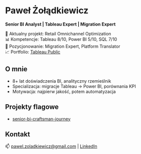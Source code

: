 # Paweł Żołądkiewicz
**Senior BI Analyst | Tableau Expert | Migration Expert**

🔭 Aktualny projekt: Retail Omnichannel Optimization  
📊 Kompetencje: Tableau 8/10, Power BI 5/10, SQL 7/10  
🎯 Pozycjonowanie: Migration Expert, Platform Translator  
📈 Portfolio: [Tableau Public](https://public.tableau.com/app/profile/pawelzoladkiewicz/vizzes)

## O mnie
- 8+ lat doświadczenia BI, analityczny rzemieślnik
- Specializacja: migracje Tableau → Power BI, porównania KPI
- Motywacja: najpierw jakość, potem automatyzacja

## Projekty flagowe
- [senior-bi-craftsman-journey](https://github.com/pawel-zoladkiewicz/senior-bi-craftsman-journey)


## Kontakt
📫 pawel.zoladkiewicz@gmail.com | [LinkedIn](https://linkedin.com/in/pzoladkiewicz)
